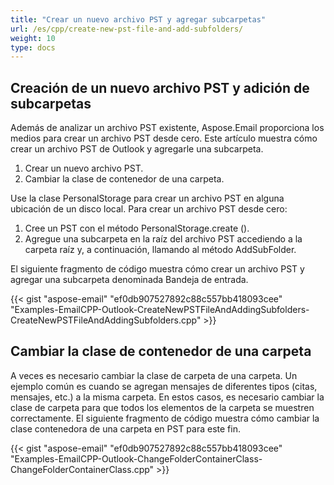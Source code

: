 ```yaml
---
title: "Crear un nuevo archivo PST y agregar subcarpetas"
url: /es/cpp/create-new-pst-file-and-add-subfolders/
weight: 10
type: docs
---
```


## **Creación de un nuevo archivo PST y adición de subcarpetas**
Además de analizar un archivo PST existente, Aspose.Email proporciona los medios para crear un archivo PST desde cero. Este artículo muestra cómo crear un archivo PST de Outlook y agregarle una subcarpeta.

1. Crear un nuevo archivo PST.
1. Cambiar la clase de contenedor de una carpeta.

Use la clase PersonalStorage para crear un archivo PST en alguna ubicación de un disco local. Para crear un archivo PST desde cero:

1. Cree un PST con el método PersonalStorage.create ().
1. Agregue una subcarpeta en la raíz del archivo PST accediendo a la carpeta raíz y, a continuación, llamando al método AddSubFolder.

El siguiente fragmento de código muestra cómo crear un archivo PST y agregar una subcarpeta denominada Bandeja de entrada.



{{< gist "aspose-email" "ef0db907527892c88c557bb418093cee" "Examples-EmailCPP-Outlook-CreateNewPSTFileAndAddingSubfolders-CreateNewPSTFileAndAddingSubfolders.cpp" >}}
## **Cambiar la clase de contenedor de una carpeta**
A veces es necesario cambiar la clase de carpeta de una carpeta. Un ejemplo común es cuando se agregan mensajes de diferentes tipos (citas, mensajes, etc.) a la misma carpeta. En estos casos, es necesario cambiar la clase de carpeta para que todos los elementos de la carpeta se muestren correctamente. El siguiente fragmento de código muestra cómo cambiar la clase contenedora de una carpeta en PST para este fin.



{{< gist "aspose-email" "ef0db907527892c88c557bb418093cee" "Examples-EmailCPP-Outlook-ChangeFolderContainerClass-ChangeFolderContainerClass.cpp" >}}
